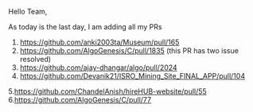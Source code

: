 Hello Team,

As today is the last day, I am adding all my PRs
1. https://github.com/anki2003ta/Museum/pull/165
2. https://github.com/AlgoGenesis/C/pull/1835 (this PR has two issue resolved)
3. https://github.com/ajay-dhangar/algo/pull/2024
4. https://github.com/Devanik21/ISRO_Mining_Site_FINAL_APP/pull/104

5.https://github.com/ChandelAnish/hireHUB-website/pull/55
6.https://github.com/AlgoGenesis/C/pull/77

